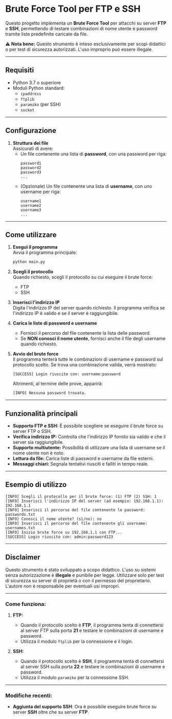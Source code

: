 # Brute Force Tool per FTP e SSH

Questo progetto implementa un **Brute Force Tool** per attacchi su server **FTP** e **SSH**, permettendo di testare combinazioni di nome utente e password tramite liste predefinite caricate da file.  

⚠️ **Nota bene:** Questo strumento è inteso esclusivamente per scopi didattici o per test di sicurezza autorizzati. L'uso improprio può essere illegale.

---

## Requisiti

- Python 3.7 o superiore
- Moduli Python standard:
  - `ipaddress`
  - `ftplib`
  - `paramiko` (per SSH)
  - `socket`

---

## Configurazione

1. **Struttura dei file**  
   Assicurati di avere:
   - Un file contenente una lista di **password**, con una password per riga:
     ```
     password1
     password2
     password3
     ...
     ```
   - (Opzionale) Un file contenente una lista di **username**, con uno username per riga:
     ```
     username1
     username2
     username3
     ...
     ```

---

## Come utilizzare

1. **Esegui il programma**  
   Avvia il programma principale:
   ```bash
   python main.py
   ```

2. **Scegli il protocollo**  
   Quando richiesto, scegli il protocollo su cui eseguire il brute force:
   - FTP
   - SSH

3. **Inserisci l'indirizzo IP**  
   Digita l'indirizzo IP del server quando richiesto. Il programma verifica se l'indirizzo IP è valido e se il server è raggiungibile.

4. **Carica le liste di password e username**  
   - Fornisci il percorso del file contenente la lista delle password.  
   - Se **NON conosci il nome utente**, fornisci anche il file degli username quando richiesto.

5. **Avvio del brute force**  
   Il programma tenterà tutte le combinazioni di username e password sul protocollo scelto. Se trova una combinazione valida, verrà mostrato:
   ```
   [SUCCESS] Login riuscito con: username:password
   ```
   Altrimenti, al termine delle prove, apparirà:
   ```
   [INFO] Nessuna password trovata.
   ```

---

## Funzionalità principali

- **Supporto FTP e SSH:** È possibile scegliere se eseguire il brute force su server FTP o SSH.
- **Verifica indirizzo IP:** Controlla che l'indirizzo IP fornito sia valido e che il server sia raggiungibile.
- **Supporto multiutente:** Possibilità di utilizzare una lista di username se il nome utente non è noto.
- **Lettura da file:** Carica liste di password e username da file esterni.
- **Messaggi chiari:** Segnala tentativi riusciti e falliti in tempo reale.

---

## Esempio di utilizzo

```
[INFO] Scegli il protocollo per il brute force: (1) FTP (2) SSH: 1
[INFO] Inserisci l'indirizzo IP del server (ad esempio: 192.168.1.1): 192.168.1.1
[INFO] Inserisci il percorso del file contenente le password: passwords.txt
[INFO] Conosci il nome utente? (sì/no): no
[INFO] Inserisci il percorso del file contenente gli username: usernames.txt
[INFO] Inizio brute force su 192.168.1.1 con FTP...
[SUCCESS] Login riuscito con: admin:password123
```

---

## Disclaimer

Questo strumento è stato sviluppato a scopo didattico. L'uso su sistemi senza autorizzazione è **illegale** e punibile per legge. Utilizzare solo per test di sicurezza su server di proprietà o con il permesso del proprietario. L'autore non è responsabile per eventuali usi impropri.

---

### Come funziona:

1. **FTP:**  
   - Quando il protocollo scelto è **FTP**, il programma tenta di connettersi al server FTP sulla porta **21** e testare le combinazioni di username e password.  
   - Utilizza il modulo `ftplib` per la connessione e il login.

2. **SSH:**  
   - Quando il protocollo scelto è **SSH**, il programma tenta di connettersi al server SSH sulla porta **22** e testare le combinazioni di username e password.  
   - Utilizza il modulo `paramiko` per la connessione SSH.
  
---

### Modifiche recenti:

- **Aggiunta del supporto SSH**: Ora è possibile eseguire brute force su server **SSH** oltre che su server **FTP**.

